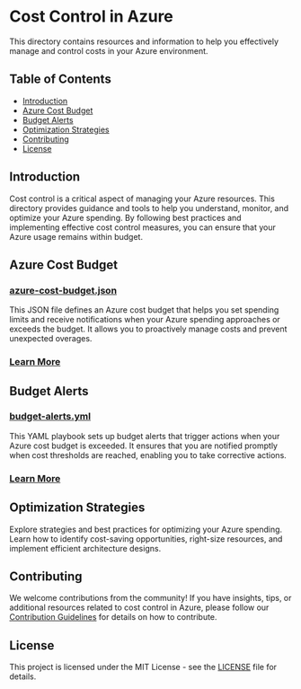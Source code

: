 # Cost Control in Azure

This directory contains resources and information to help you effectively manage and control costs in your Azure environment.

## Table of Contents

- [Introduction](#introduction)
- [Azure Cost Budget](#azure-cost-budget)
- [Budget Alerts](#budget-alerts)
- [Optimization Strategies](#optimization-strategies)
- [Contributing](#contributing)
- [License](#license)

## Introduction

Cost control is a critical aspect of managing your Azure resources. This directory provides guidance and tools to help you understand, monitor, and optimize your Azure spending. By following best practices and implementing effective cost control measures, you can ensure that your Azure usage remains within budget.

## Azure Cost Budget

### [azure-cost-budget.json](./azure-cost-budget.json)

This JSON file defines an Azure cost budget that helps you set spending limits and receive notifications when your Azure spending approaches or exceeds the budget. It allows you to proactively manage costs and prevent unexpected overages.

### [Learn More](./azure-cost-budget.json)

## Budget Alerts

### [budget-alerts.yml](./budget-alerts.yml)

This YAML playbook sets up budget alerts that trigger actions when your Azure cost budget is exceeded. It ensures that you are notified promptly when cost thresholds are reached, enabling you to take corrective actions.

### [Learn More](./budget-alerts.yml)

## Optimization Strategies

Explore strategies and best practices for optimizing your Azure spending. Learn how to identify cost-saving opportunities, right-size resources, and implement efficient architecture designs.

## Contributing

We welcome contributions from the community! If you have insights, tips, or additional resources related to cost control in Azure, please follow our [Contribution Guidelines](../CONTRIBUTING.md) for details on how to contribute.

## License

This project is licensed under the MIT License - see the [LICENSE](../LICENSE) file for details.
